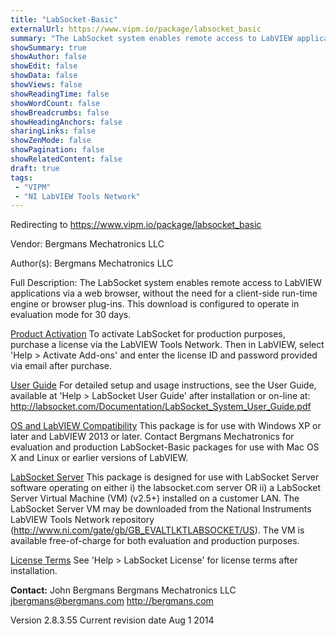 ```yaml
---
title: "LabSocket-Basic"
externalUrl: https://www.vipm.io/package/labsocket_basic
summary: "The LabSocket system enables remote access to LabVIEW applications via a web browser, without the need for a client-side run-time engine or browser plug-ins."
showSummary: true
showAuthor: false
showEdit: false
showData: false
showViews: false
showReadingTime: false
showWordCount: false
showBreadcrumbs: false
showHeadingAnchors: false
sharingLinks: false
showZenMode: false
showPagination: false
showRelatedContent: false
draft: true
tags:
 - "VIPM"
 - "NI LabVIEW Tools Network"
---
```


Redirecting to https://www.vipm.io/package/labsocket_basic

Vendor: Bergmans Mechatronics LLC

Author(s): Bergmans Mechatronics LLC
 
Full Description:
The LabSocket system enables remote access to LabVIEW applications via a web browser, without the need for a client-side run-time engine or browser plug-ins.  This download is configured to operate in evaluation mode for 30 days.

<u>Product Activation</u>
To activate LabSocket for production purposes, purchase a license via the LabVIEW Tools Network.  Then in LabVIEW, select 'Help > Activate Add-ons' and enter the license ID and password provided via email after purchase.

<u>User Guide</u>
For detailed setup and usage instructions, see the User Guide, available at 'Help > LabSocket User Guide' after installation or on-line at: http://labsocket.com/Documentation/LabSocket_System_User_Guide.pdf   

<u>OS and LabVIEW Compatibility</u>
This package is for use with Windows XP or later and LabVIEW 2013 or later.  Contact Bergmans Mechatronics for evaluation and production LabSocket-Basic packages for use with Mac OS X and Linux or earlier versions of LabVIEW.

<u>LabSocket Server</u>
This package is designed for use with LabSocket Server software operating on either i) the labsocket.com server OR ii) a LabSocket Server Virtual Machine (VM) (v2.5+)  installed on a customer LAN.  The LabSocket Server VM may be downloaded from the National Instruments LabVIEW Tools Network repository (http://www.ni.com/gate/gb/GB_EVALTLKTLABSOCKET/US).  The VM is available free-of-charge for both evaluation and production purposes.

<u>License Terms</u>
See 'Help > LabSocket License' for license terms after installation.

**Contact:**
John Bergmans
Bergmans Mechatronics LLC
jbergmans@bergmans.com
http://bergmans.com

Version 2.8.3.55
Current revision date Aug 1 2014